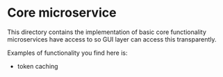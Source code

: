 # Core microservice

This directory contains the implementation of basic core functionality
microservices have access to so GUI layer can access this transparently.

Examples of functionality you find here is:
- token caching

